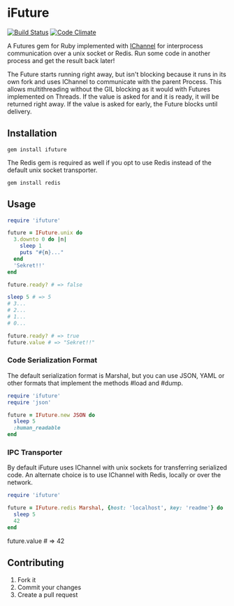 # iFuture
[![Build Status](https://secure.travis-ci.org/Havenwood/ifuture.png?branch=master)](http://travis-ci.org/havenwood/ifuture)
[![Code Climate](https://codeclimate.com/badge.png)](https://codeclimate.com/github/Havenwood/ifuture)

A Futures gem for Ruby implemented with [IChannel](https://github.com/robgleeson/ichannel) for interprocess communication over a unix socket or Redis. Run some code in another process and get the result back later!

The Future starts running right away, but isn't blocking because it runs in its own fork and uses IChannel to communicate with the parent Process. This allows multithreading without the GIL blocking as it would with Futures implemented on Threads. If the value is asked for and it is ready, it will be returned right away. If the value is asked for early, the Future blocks until delivery.

## Installation

`gem install ifuture`

The Redis gem is required as well if you opt to use Redis instead of the default unix socket transporter.

`gem install redis`

## Usage

```ruby
require 'ifuture'

future = IFuture.unix do
  3.downto 0 do |n|
    sleep 1
    puts "#{n}..."
  end
  'Sekret!!'
end

future.ready? # => false

sleep 5 # => 5
# 3...
# 2...
# 1...
# 0...

future.ready? # => true
future.value # => "Sekret!!"
```
### Code Serialization Format

The default serialization format is Marshal, but you can use JSON, YAML or other formats that implement the methods #load and #dump.

```ruby
require 'ifuture'
require 'json'

future = IFuture.new JSON do
  sleep 5
  :human_readable
end
```

### IPC Transporter

By default iFuture uses IChannel with unix sockets for transferring serialized code. An alternate choice is to use IChannel with Redis, locally or over the network.

```ruby
require 'ifuture'

future = IFuture.redis Marshal, {host: 'localhost', key: 'readme'} do
  sleep 5
  42
end
```
future.value # => 42

## Contributing

1. Fork it
2. Commit your changes
3. Create a pull request
